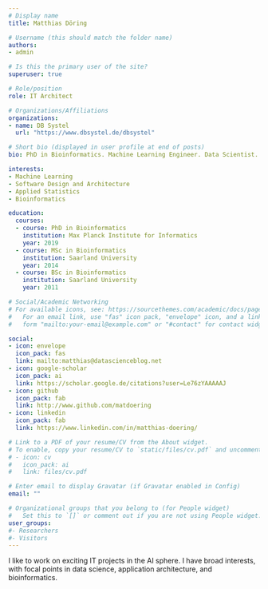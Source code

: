 ```yaml
---
# Display name
title: Matthias Döring

# Username (this should match the folder name)
authors:
- admin

# Is this the primary user of the site?
superuser: true

# Role/position
role: IT Architect

# Organizations/Affiliations
organizations:
- name: DB Systel
  url: "https://www.dbsystel.de/dbsystel"

# Short bio (displayed in user profile at end of posts)
bio: PhD in Bioinformatics. Machine Learning Engineer. Data Scientist.

interests:
- Machine Learning
- Software Design and Architecture
- Applied Statistics
- Bioinformatics

education:
  courses:
  - course: PhD in Bioinformatics
    institution: Max Planck Institute for Informatics
    year: 2019
  - course: MSc in Bioinformatics
    institution: Saarland University
    year: 2014
  - course: BSc in Bioinformatics
    institution: Saarland University
    year: 2011

# Social/Academic Networking
# For available icons, see: https://sourcethemes.com/academic/docs/page-builder/#icons
#   For an email link, use "fas" icon pack, "envelope" icon, and a link in the
#   form "mailto:your-email@example.com" or "#contact" for contact widget.

social:
- icon: envelope
  icon_pack: fas
  link: mailto:matthias@datascienceblog.net
- icon: google-scholar
  icon_pack: ai
  link: https://scholar.google.de/citations?user=Le76zYAAAAAJ
- icon: github
  icon_pack: fab
  link: http://www.github.com/matdoering
- icon: linkedin
  icon_pack: fab
  link: https://www.linkedin.com/in/matthias-doering/

# Link to a PDF of your resume/CV from the About widget.
# To enable, copy your resume/CV to `static/files/cv.pdf` and uncomment the lines below.
# - icon: cv
#   icon_pack: ai
#   link: files/cv.pdf

# Enter email to display Gravatar (if Gravatar enabled in Config)
email: ""

# Organizational groups that you belong to (for People widget)
#   Set this to `[]` or comment out if you are not using People widget.
user_groups:
#- Researchers
#- Visitors
---
```


I like to work on exciting IT projects in the AI sphere. I have broad interests, with focal points in data science, application architecture, and bioinformatics.
